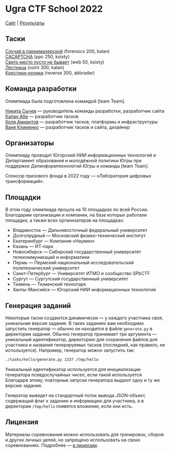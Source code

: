 # Ugra CTF School 2022

[Сайт](https://2022.ugractf.ru) | [Результаты](https://o.ugractf.ru/ugractf-21-22-school-results.pdf)

## Таски

[Случай в парикмахерской](tasks/barberwireless/) (forensics 200, kalan)  
[CACAPTCHA](tasks/cacaptcha/) (ppc 250, ksixty)  
[Свято место пусто не бывает](tasks/sacredplace/) (web 50, ksixty)  
[Лестница](tasks/stairwell/) (osint 300, kalan)  
[Крестики-нолики](tasks/tictactoe/) (reverse 300, abbradar)

## Команда разработки

Олимпиада была подготовлена командой [team Team].

[Никита Сычев](https://github.com/nsychev) — руководитель команды разработки, разработчик сайта  
[Калан Абе](https://github.com/kalan) — разработчик тасков  
[Коля Амиантов](https://github.com/abbradar) — разработчик тасков, платформы и инфраструктуры  
[Ваня Клименко](https://github.com/ksixty) — разработчик тасков и сайта, дизайнер

## Организаторы

Олимпиаду проводит Югорский НИИ информационных технологий и Департамент образования и молодёжной политики Югры при поддержке Депинформтехнологий Югры и команды [team Team].

Спонсор призового фонда в 2022 году — «Лаборатория цифровых трансформаций».

## Площадки

В этом году олимпиада прошла на 10 площадках по всей России. Благодарим организации и компании, на базе которых работали площадки, а также всех организаторов на площадках:

* Владивосток — Дальневосточный федеральный университет
* Долгопрудный — Московский физико-технический институт
* Екатеринбург — Компания «Наумен»
* Казань — ИТ-парк
* Новосибирск — Сибирский государственный университет телекоммуникаций и информатики
* Пермь — Пермский национальный исследовательский политехнический университет
* Санкт-Петербург — Университет ИТМО и сообщество SPbCTF
* Сургут — Сургутский государственный университет
* Тюмень — Тюменский технопарк
* Ханты-Мансийск — Югорский НИИ информационных технологий


## Генерация заданий

Некоторые таски создаются динамически — у каждого участника своя, уникальная версия задания. В таких заданиях вам необходимо запустить генератор — обычно он находится в файле `generate.py` в директории задания. Обычно генератор принимает три аргумента — уникальный идентификатор, директорию для сохранения файлов для участника и названия генерируемых тасков (последний, как правило, не используется). Например, генератор можно запустить так:

```bash
./tasks/hello/generate.py 1337 /tmp/hello
```

Уникальный идентификатор используется для инициализации генератора псевдослучайных чисел, если такой используется. Благодаря этому, повторные запуски генератора выдают одну и ту же версию задания.

Генератор выведет на стандартный поток вывода JSON-объект, содержащий флаг к заданию и информацию для участника, а в директории `/tmp/hello` появятся вложения, если они есть.

## Лицензия

Материалы соревнования можно использовать для тренировок, сборов и других личных целей, но запрещено использовать на своих соревнованиях. Подробнее — [в лицензии](LICENSE).
